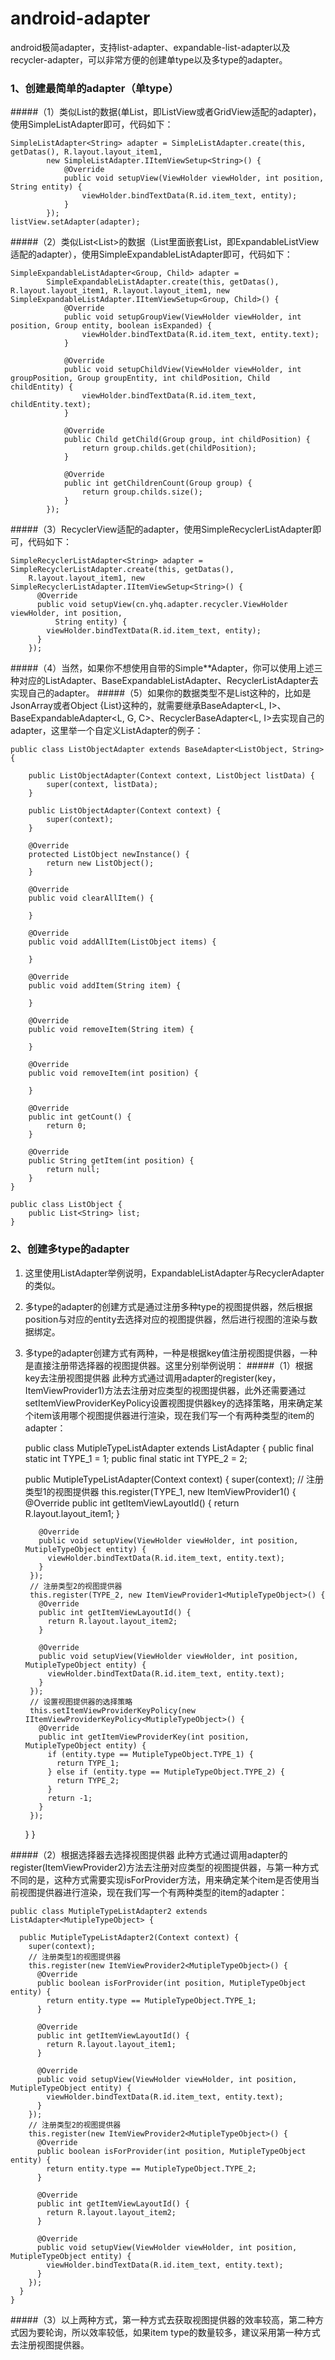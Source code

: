 # android-adapter
android极简adapter，支持list-adapter、expandable-list-adapter以及recycler-adapter，可以非常方便的创建单type以及多type的adapter。
### 1、创建最简单的adapter（单type）
#####（1）类似List<T>的数据(单List，即ListView或者GridView适配的adapter)，使用SimpleListAdapter即可，代码如下：


    SimpleListAdapter<String> adapter = SimpleListAdapter.create(this, getDatas(), R.layout.layout_item1,
            new SimpleListAdapter.IItemViewSetup<String>() {
                @Override
                public void setupView(ViewHolder viewHolder, int position, String entity) {
                    viewHolder.bindTextData(R.id.item_text, entity);
                }
            });
    listView.setAdapter(adapter);

#####（2）类似List<List<T>>的数据（List里面嵌套List，即ExpandableListView适配的adapter），使用SimpleExpandableListAdapter即可，代码如下：


    SimpleExpandableListAdapter<Group, Child> adapter =
            SimpleExpandableListAdapter.create(this, getDatas(), R.layout.layout_item1, R.layout.layout_item1, new SimpleExpandableListAdapter.IItemViewSetup<Group, Child>() {
                @Override
                public void setupGroupView(ViewHolder viewHolder, int position, Group entity, boolean isExpanded) {
                    viewHolder.bindTextData(R.id.item_text, entity.text);
                }
    
                @Override
                public void setupChildView(ViewHolder viewHolder, int groupPosition, Group groupEntity, int childPosition, Child childEntity) {
                    viewHolder.bindTextData(R.id.item_text, childEntity.text);
                }
    
                @Override
                public Child getChild(Group group, int childPosition) {
                    return group.childs.get(childPosition);
                }
    
                @Override
                public int getChildrenCount(Group group) {
                    return group.childs.size();
                }
            });

#####（3）RecyclerView适配的adapter，使用SimpleRecyclerListAdapter即可，代码如下：


    SimpleRecyclerListAdapter<String> adapter = SimpleRecyclerListAdapter.create(this, getDatas(),
        R.layout.layout_item1, new SimpleRecyclerListAdapter.IItemViewSetup<String>() {
          @Override
          public void setupView(cn.yhq.adapter.recycler.ViewHolder viewHolder, int position,
              String entity) {
            viewHolder.bindTextData(R.id.item_text, entity);
          }
        });
#####（4）当然，如果你不想使用自带的Simple**Adapter，你可以使用上述三种对应的ListAdapter、BaseExpandableListAdapter、RecyclerListAdapter去实现自己的adapter。
#####（5）如果你的数据类型不是List<T>这种的，比如是JsonArray或者Object {List<T>}这种的，就需要继承BaseAdapter<L, I>、BaseExpandableAdapter<L, G, C>、RecyclerBaseAdapter<L, I>去实现自己的adapter，这里举一个自定义ListAdapter的例子：


    public class ListObjectAdapter extends BaseAdapter<ListObject, String> {
    
        public ListObjectAdapter(Context context, ListObject listData) {
            super(context, listData);
        }
    
        public ListObjectAdapter(Context context) {
            super(context);
        }
    
        @Override
        protected ListObject newInstance() {
            return new ListObject();
        }
    
        @Override
        public void clearAllItem() {
    
        }
    
        @Override
        public void addAllItem(ListObject items) {
    
        }
    
        @Override
        public void addItem(String item) {
    
        }
    
        @Override
        public void removeItem(String item) {
    
        }
    
        @Override
        public void removeItem(int position) {
    
        }
    
        @Override
        public int getCount() {
            return 0;
        }
    
        @Override
        public String getItem(int position) {
            return null;
        }
    }

    public class ListObject {
        public List<String> list;
    }

### 2、创建多type的adapter
1. 这里使用ListAdapter举例说明，ExpandableListAdapter与RecyclerAdapter的类似。
2. 多type的adapter的创建方式是通过注册多种type的视图提供器，然后根据position与对应的entity去选择对应的视图提供器，然后进行视图的渲染与数据绑定。
3. 多type的adapter创建方式有两种，一种是根据key值注册视图提供器，一种是直接注册带选择器的视图提供器。这里分别举例说明：
#####（1）根据key去注册视图提供器
此种方式通过调用adapter的register(key，ItemViewProvider1)方法去注册对应类型的视图提供器，此外还需要通过setItemViewProviderKeyPolicy设置视图提供器key的选择策略，用来确定某个item该用哪个视图提供器进行渲染，现在我们写一个有两种类型的item的adapter：


    public class MutipleTypeListAdapter extends ListAdapter<MutipleTypeObject> {
      public final static int TYPE_1 = 1;
      public final static int TYPE_2 = 2;
    
      public MutipleTypeListAdapter(Context context) {
        super(context);
        // 注册类型1的视图提供器
        this.register(TYPE_1, new ItemViewProvider1<MutipleTypeObject>() {
          @Override
          public int getItemViewLayoutId() {
            return R.layout.layout_item1;
          }
    
          @Override
          public void setupView(ViewHolder viewHolder, int position, MutipleTypeObject entity) {
            viewHolder.bindTextData(R.id.item_text, entity.text);
          }
        });
        // 注册类型2的视图提供器
        this.register(TYPE_2, new ItemViewProvider1<MutipleTypeObject>() {
          @Override
          public int getItemViewLayoutId() {
            return R.layout.layout_item2;
          }
    
          @Override
          public void setupView(ViewHolder viewHolder, int position, MutipleTypeObject entity) {
            viewHolder.bindTextData(R.id.item_text, entity.text);
          }
        });
        // 设置视图提供器的选择策略
        this.setItemViewProviderKeyPolicy(new IItemViewProviderKeyPolicy<MutipleTypeObject>() {
          @Override
          public int getItemViewProviderKey(int position, MutipleTypeObject entity) {
            if (entity.type == MutipleTypeObject.TYPE_1) {
              return TYPE_1;
            } else if (entity.type == MutipleTypeObject.TYPE_2) {
              return TYPE_2;
            }
            return -1;
          }
        });
      }
    }
    
#####（2）根据选择器去选择视图提供器
此种方式通过调用adapter的register(ItemViewProvider2)方法去注册对应类型的视图提供器，与第一种方式不同的是，这种方式需要实现isForProvider方法，用来确定某个item是否使用当前视图提供器进行渲染，现在我们写一个有两种类型的item的adapter：

    
    public class MutipleTypeListAdapter2 extends ListAdapter<MutipleTypeObject> {
    
      public MutipleTypeListAdapter2(Context context) {
        super(context);
        // 注册类型1的视图提供器
        this.register(new ItemViewProvider2<MutipleTypeObject>() {
          @Override
          public boolean isForProvider(int position, MutipleTypeObject entity) {
            return entity.type == MutipleTypeObject.TYPE_1;
          }
    
          @Override
          public int getItemViewLayoutId() {
            return R.layout.layout_item1;
          }
    
          @Override
          public void setupView(ViewHolder viewHolder, int position, MutipleTypeObject entity) {
            viewHolder.bindTextData(R.id.item_text, entity.text);
          }
        });
        // 注册类型2的视图提供器
        this.register(new ItemViewProvider2<MutipleTypeObject>() {
          @Override
          public boolean isForProvider(int position, MutipleTypeObject entity) {
            return entity.type == MutipleTypeObject.TYPE_2;
          }
    
          @Override
          public int getItemViewLayoutId() {
            return R.layout.layout_item2;
          }
    
          @Override
          public void setupView(ViewHolder viewHolder, int position, MutipleTypeObject entity) {
            viewHolder.bindTextData(R.id.item_text, entity.text);
          }
        });
      }
    }

#####（3）以上两种方式，第一种方式去获取视图提供器的效率较高，第二种方式因为要轮询，所以效率较低，如果item type的数量较多，建议采用第一种方式去注册视图提供器。


